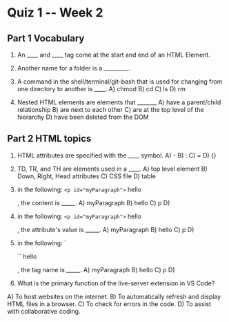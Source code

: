 # Quiz 1 -- Week 2

## Part 1 Vocabulary

1. An ____ and ____ tag come at the start and end of an HTML Element.

2. Another name for a folder is a _________.  

3. A command in the shell/terminal/git-bash that is used for changing from one directory to another is ____.
A) chmod  B) cd C) ls D) rm

4. Nested HTML elements are elements that _______
A) have a parent/child relationship
B) are next to each other
C) are at the top level of the hierarchy
D) have been deleted from the DOM

## Part 2 HTML topics

1. HTML attributes are specified with the ____ symbol.
A) -  B) :  C) =  D) {}

2. TD, TR, and TH are elements used in a ____.
A) top level element B) Down, Right, Head attributes  C) CSS file D) table

3. in the following: `<p id="myParagraph">` hello </p>, the content is _____.
A) myParagraph B) hello C) p D) <p>

4. in the following: `<p id="myParagraph">` hello </p>, the attribute's value is _____.
A) myParagraph B) hello C) p D) <p>

5. in the following: `<p id="myParagraph">`` hello </p>, the tag name is _____.
A) myParagraph B) hello C) p D) <p>

6. What is the primary function of the live-server extension in VS Code?

A) To host websites on the internet.
B) To automatically refresh and display HTML files in a browser.
C) To check for errors in the code.
D) To assist with collaborative coding.
